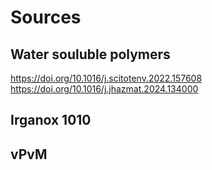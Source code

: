 # Sources
## Water souluble polymers
https://doi.org/10.1016/j.scitotenv.2022.157608
https://doi.org/10.1016/j.jhazmat.2024.134000
## Irganox 1010

## vPvM
